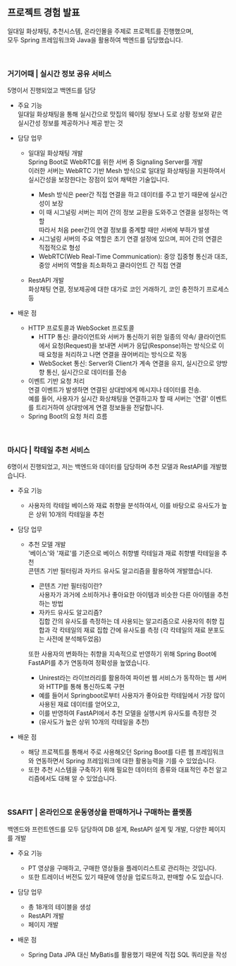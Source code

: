 ## 프로젝트 경험 발표

일대일 화상채팅, 추천시스템, 온라인몰을 주제로 프로젝트를 진행했으며,  
모두 Spring 프레임워크와 Java을 활용하여 백엔드를 담당했습니다.

<br>

### 거기어때 | 실시간 정보 공유 서비스

5명이서 진행되었고 백엔드를 담당

- 주요 기능  
  일대일 화상채팅을 통해 실시간으로 맛집의 웨이팅 정보나 도로 상황 정보와 같은 실시간성 정보를 제공하거나 제공 받는 것
- 담당 업무

  - 일대일 화상채팅 개발  
    Spring Boot로 WebRTC를 위한 서버 중 Signaling Server를 개발  
    이러한 서버는 WebRTC 기반 Mesh 방식으로 일대일 화상채팅을 지원하여서  
    실시간성을 보장한다는 장점이 있어 채택한 기술입니다.

    - Mesh 방식은 peer간 직접 연결을 하고 데이터를 주고 받기 때문에 실시간성이 보장
    - 이 때 시그널링 서버는 피어 간의 정보 교환을 도와주고 연결을 설정하는 역할  
      따라서 처음 peer간의 연결 정보를 중계할 때만 서버에 부하가 발생
    - 시그널링 서버의 주요 역할은 초기 연결 설정에 있으며, 피어 간의 연결은 직접적으로 형성
    - WebRTC(Web Real-Time Communication): 중앙 집중형 통신과 대조, 중앙 서버의 역할을 최소화하고 클라이언트 간 직접 연결

  - RestAPI 개발  
    화상채팅 연결, 정보제공에 대한 대가로 코인 거래하기, 코인 충전하기 프로세스 등

- 배운 점
  - HTTP 프로토콜과 WebSocket 프로토콜
    - HTTP 통신: 클라이언트와 서버가 통신하기 위한 일종의 약속/ 클라이언트에서 요청(Request)을 보내면 서버가 응답(Response)하는 방식으로 이 때 요청을 처리하고 나면 연결을 끊어버리는 방식으로 작동
    - WebSocket 통신: Server와 Client가 계속 연결을 유지, 실시간으로 양방향 통신, 실시간으로 데이터를 전송
  - 이벤트 기반 요청 처리  
    연결 이벤트가 발생하면 연결된 상대방에게 메시지나 데이터를 전송.  
    예를 들어, 사용자가 실시간 화상채팅을 연결하고자 할 때 서버는 '연결' 이벤트를 트리거하여 상대방에게 연결 정보들을 전달합니다.
  - Spring Boot의 요청 처리 흐름

<br>

### 마시다 | 칵테일 추천 서비스

6명이서 진행되었고, 저는 백엔드와 데이터를 담당하며 추천 모델과 RestAPI를 개발했습니다.

- 주요 기능

  - 사용자의 칵테일 베이스와 재료 취향을 분석하여서, 이를 바탕으로 유사도가 높은 상위 10개의 칵테일을 추천

- 담당 업무

  - 추천 모델 개발  
    '베이스'와 '재료'를 기준으로 베이스 취향별 칵테일과 재료 취향별 칵테일을 추천  
    콘텐츠 기반 필터링과 자카드 유사도 알고리즘을 활용하여 개발했습니다.

    - 콘텐츠 기반 필터링이란?  
      사용자가 과거에 소비하거나 좋아요한 아이템과 비슷한 다른 아이템을 추천하는 방법
    - 자카드 유사도 알고리즘?  
      집합 간의 유사도를 측정하는 데 사용되는 알고리즘으로 사용자의 취향 집합과 각 칵테일의 재료 집합 간에 유사도를 측정 (각 칵테일의 재료 분포도는 사전에 분석해두었음)

    또한 사용자의 변화하는 취향을 지속적으로 반영하기 위해 Spring Boot에 FastAPI를 추가 연동하여 정확성을 높였습니다.

    - Unirest라는 라이브러리를 활용하여 파이썬 웹 서비스가 동작하는 웹 서버와 HTTP를 통해 통신하도록 구현
    - 예를 들어서 Springboot로부터 사용자가 좋아요한 칵테일에서 가장 많이 사용된 재료 데이터를 얻어오고,
    - 이를 반영하여 FastAPI에서 추천 모델을 실행시켜 유사도를 측정한 것
    - (유사도가 높은 상위 10개의 칵테일을 추천)

- 배운 점
  - 해당 프로젝트를 통해서 주로 사용해오던 Spring Boot를 다른 웹 프레임워크와 연동하면서 Spring 프레임워크에 대한 활용능력을 기를 수 있었습니다.
  - 또한 추천 시스템을 구축하기 위해 필요한 데이터의 종류와 대표적인 추천 알고리즘에서도 대해 알 수 있었습니다.

<br>

### SSAFIT | 온라인으로 운동영상을 판매하거나 구매하는 플랫폼

백엔드와 프런트엔드를 모두 담당하여 DB 설계, RestAPI 설계 및 개발, 다양한 페이지를 개발

- 주요 기능

  - PT 영상을 구매하고, 구매한 영상들을 플레이리스트로 관리하는 것입니다.
  - 또한 트레이너 버전도 있기 때문에 영상을 업로드하고, 판매할 수도 있습니다.

- 담당 업무

  - 총 18개의 테이블을 생성
  - RestAPI 개발
  - 페이지 개발

- 배운 점
  - Spring Data JPA 대신 MyBatis를 활용했기 때문에 직접 SQL 쿼리문을 작성
